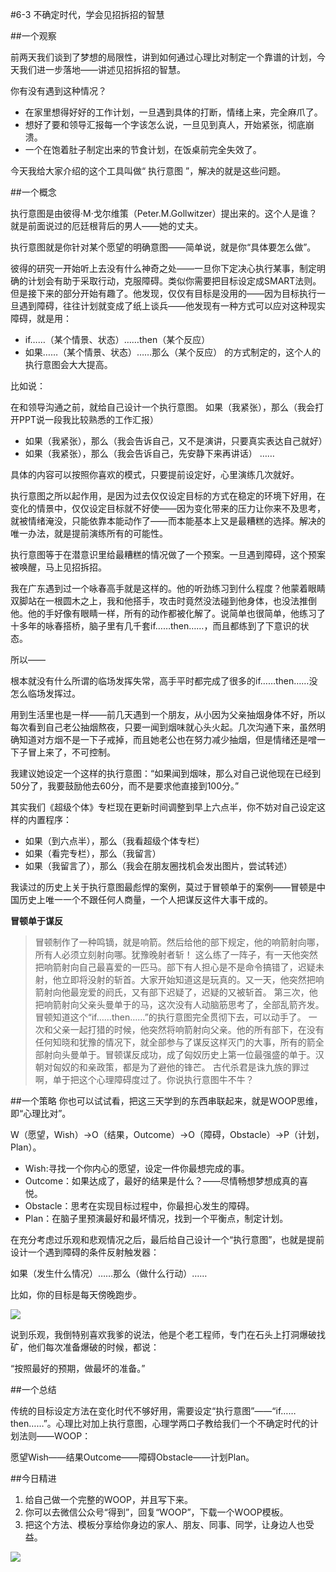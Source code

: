 #6-3 不确定时代，学会见招拆招的智慧

##一个观察

前两天我们谈到了梦想的局限性，讲到如何通过心理比对制定一个靠谱的计划，今天我们进一步落地——讲述见招拆招的智慧。

你有没有遇到这种情况？

- 在家里想得好好的工作计划，一旦遇到具体的打断，情绪上来，完全麻爪了。
- 想好了要和领导汇报每一个字该怎么说，一旦见到真人，开始紧张，彻底崩溃。
- 一个在饱着肚子制定出来的节食计划，在饭桌前完全失效了。

今天我给大家介绍的这个工具叫做“ 执行意图 ”，解决的就是这些问题。

##一个概念

执行意图是由彼得·M·戈尔维策（Peter.M.Gollwitzer）提出来的。这个人是谁？就是前面说过的厄廷根背后的男人——她的丈夫。

执行意图就是你针对某个愿望的明确意图——简单说，就是你“具体要怎么做”。

彼得的研究一开始听上去没有什么神奇之处——一旦你下定决心执行某事，制定明确的计划会有助于采取行动，克服障碍。类似你需要把目标设定成SMART法则。但是接下来的部分开始有趣了。他发现，仅仅有目标是没用的——因为目标执行一旦遇到障碍，往往计划就变成了纸上谈兵——他发现有一种方式可以应对这种现实障碍，就是用：

- if……（某个情景、状态）……then（某个反应）
- 如果……（某个情景、状态）……那么（某个反应）
的方式制定的，这个人的执行意图会大大提高。

比如说：

在和领导沟通之前，就给自己设计一个执行意图。
如果（我紧张），那么（我会打开PPT说一段我比较熟悉的工作汇报）

- 如果（我紧张），那么（我会告诉自己，又不是演讲，只要真实表达自己就好）
- 如果（我紧张），那么（我会告诉自己，先安静下来再讲话）
……

具体的内容可以按照你喜欢的模式，只要提前设定好，心里演练几次就好。

执行意图之所以起作用，是因为过去仅仅设定目标的方式在稳定的环境下好用，在变化的情景中，仅仅设定目标就不好使——因为变化带来的压力让你来不及思考，就被情绪淹没，只能依靠本能动作了——而本能基本上又是最糟糕的选择。解决的唯一办法，就是提前演练所有的可能性。

执行意图等于在潜意识里给最糟糕的情况做了一个预案。一旦遇到障碍，这个预案被唤醒，马上见招拆招。

我在广东遇到过一个咏春高手就是这样的。他的听劲练习到什么程度？他蒙着眼睛双脚站在一根圆木之上，我和他搭手，攻击时竟然没法碰到他身体，也没法推倒他。他的手好像有眼睛一样，所有的动作都被化解了。说简单也很简单，他练习了十多年的咏春搭桥，脑子里有几千套if……then……，而且都练到了下意识的状态。

所以——

根本就没有什么所谓的临场发挥失常，高手平时都完成了很多的if……then……没怎么临场发挥过。

用到生活里也是一样——前几天遇到一个朋友，从小因为父亲抽烟身体不好，所以每次看到自己老公抽烟熬夜，只要一闻到烟味就心头火起。几次沟通下来，虽然明确知道对方烟不是一下子戒掉，而且她老公也在努力减少抽烟，但是情绪还是噌一下子冒上来了，不可控制。

我建议她设定一个这样的执行意图：“如果闻到烟味，那么对自己说他现在已经到50分了，我要鼓励他去60分，而不是要求他直接到100分。”

其实我们《超级个体》专栏现在更新时间调整到早上六点半，你不妨对自己设定这样的内置程序：

- 如果（到六点半），那么（我看超级个体专栏）
- 如果（看完专栏），那么（我留言）
- 如果（我留言了），那么（我会在朋友圈找机会发出图片，尝试转述）

我读过的历史上关于执行意图最彪悍的案例，莫过于冒顿单于的案例——冒顿是中国历史上唯一一个不跟任何人商量，一个人把谋反这件大事干成的。

**冒顿单于谋反**

>冒顿制作了一种鸣镝，就是响箭。然后给他的部下规定，他的响箭射向哪，所有人必须立刻射向哪。犹豫晚射者斩！
这么练了一阵子，有一天他突然把响箭射向自己最喜爱的一匹马。部下有人担心是不是命令搞错了，迟疑未射，他立即将没射的斩首。大家开始知道这是玩真的。又一天，他突然把响箭射向他最宠爱的阏氏，又有部下迟疑了，迟疑的又被斩首。
第三次，他把响箭射向父亲头曼单于的马，这次没有人动脑筋思考了，全部乱箭齐发。冒顿知道这个“if……then……”的执行意图完全贯彻下去，可以动手了。
一次和父亲一起打猎的时候，他突然将响箭射向父亲。他的所有部下，在没有任何知晓和犹豫的情况下，就全部参与了谋反这样灭门的大事，所有的箭全部射向头曼单于。冒顿谋反成功，成了匈奴历史上第一位最强盛的单于。汉朝对匈奴的和亲政策，都是为了避他的锋芒。
古代杀君是诛九族的罪过啊，单于把这个心理障碍度过了。你说执行意图牛不牛？

##一个策略
你也可以试试看，把这三天学到的东西串联起来，就是WOOP思维，即“心理比对”。

W（愿望，Wish）→O（结果，Outcome）→O（障碍，Obstacle）→P（计划，Plan）。

- Wish:寻找一个你内心的愿望，设定一件你最想完成的事。
- Outcome：如果达成了，最好的结果是什么？——尽情畅想梦想成真的喜悦。
- Obstacle：思考在实现目标过程中，你最担心发生的障碍。
- Plan：在脑子里预演最好和最坏情况，找到一个平衡点，制定计划。

在充分考虑过乐观和悲观情况之后，最后给自己设计一个“执行意图”，也就是提前设计一个遇到障碍的条件反射触发器：

如果（发生什么情况）……那么（做什么行动）……

比如，你的目标是每天傍晚跑步。

![](./_image/WechatIMG56.png)

说到乐观，我倒特别喜欢我爹的说法，他是个老工程师，专门在石头上打洞爆破找矿，他们每次准备爆破的时候，都说：

“按照最好的预期，做最坏的准备。”

##一个总结

传统的目标设定方法在变化时代不够好用，需要设定“执行意图”——“if……then……”。心理比对加上执行意图，心理学两口子教给我们一个不确定时代的计划法则——WOOP：

愿望Wish——结果Outcome——障碍Obstacle——计划Plan。

##今日精进

1. 给自己做一个完整的WOOP，并且写下来。
2. 你可以去微信公众号“得到”，回复“WOOP”，下载一个WOOP模板。
3. 把这个方法、模板分享给你身边的家人、朋友、同事、同学，让身边人也受益。

![](./_image/WechatIMG57.jpeg)
